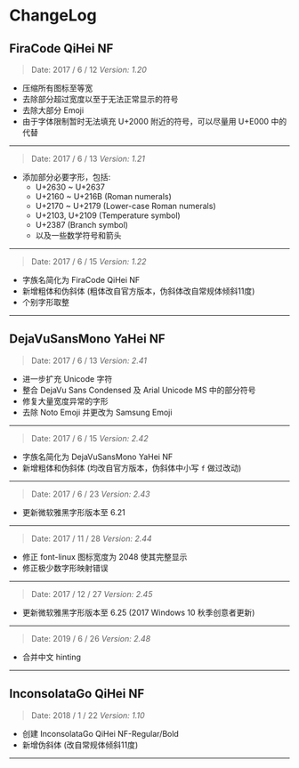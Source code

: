 # ChangeLog

## FiraCode QiHei NF

> Date: 2017 / 6 / 12	_Version: 1.20_
- 压缩所有图标至等宽
- 去除部分超过宽度以至于无法正常显示的符号
- 去除大部分 Emoji
- 由于字体限制暂时无法填充 U+2000 附近的符号，可以尽量用 U+E000 中的代替

***

> Date: 2017 / 6 / 13	_Version: 1.21_
- 添加部分必要字形，包括:
  + U+2630 ~ U+2637
  + U+2160 ~ U+216B (Roman numerals)
  + U+2170 ~ U+2179 (Lower-case Roman numerals)
  + U+2103, U+2109 (Temperature symbol)
  + U+2387 (Branch symbol)
  + 以及一些数学符号和箭头

***

> Date: 2017 / 6 / 15	_Version: 1.22_
- 字族名简化为 FiraCode QiHei NF
- 新增粗体和伪斜体 (粗体改自官方版本，伪斜体改自常规体倾斜11度)
- 个别字形取整

***

## DejaVuSansMono YaHei NF

> Date: 2017 / 6 / 13	_Version: 2.41_
- 进一步扩充 Unicode 字符
- 整合 DejaVu Sans Condensed 及 Arial Unicode MS 中的部分符号
- 修复大量宽度异常的字形
- 去除 Noto Emoji 并更改为 Samsung Emoji

***

> Date: 2017 / 6 / 15	_Version: 2.42_
- 字族名简化为 DejaVuSansMono YaHei NF
- 新增粗体和伪斜体 (均改自官方版本，伪斜体中小写 `f` 做过改动)

***

> Date: 2017 / 6 / 23	_Version: 2.43_
- 更新微软雅黑字形版本至 6.21

***

> Date: 2017 / 11 / 28	_Version: 2.44_
- 修正 font-linux 图标宽度为 2048 使其完整显示
- 修正极少数字形映射错误

***

> Date: 2017 / 12 / 27 _Version: 2.45_
- 更新微软雅黑字形版本至 6.25 (2017 Windows 10 秋季创意者更新)

***

> Date: 2019 / 6 / 26 _Version: 2.48_
- 合并中文 hinting

***

## InconsolataGo QiHei NF

> Date: 2018 / 1 / 22 _Version: 1.10_
- 创建 InconsolataGo QiHei NF-Regular/Bold
- 新增伪斜体 (改自常规体倾斜11度)

***
